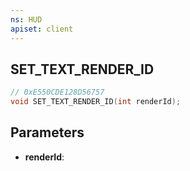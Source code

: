 ```yaml
---
ns: HUD
apiset: client
---
```

## SET_TEXT_RENDER_ID

```c
// 0xE550CDE128D56757
void SET_TEXT_RENDER_ID(int renderId);
```


## Parameters
* **renderId**: